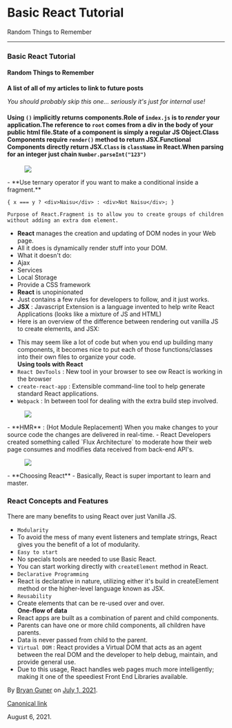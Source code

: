 # Basic React Tutorial

Random Things to Remember

---

### Basic React Tutorial

#### Random Things to Remember

<strong>A list of all of my articles to link to future posts</strong>
<br/>

<em>You should probably skip this one… seriously it's just for internal use!</em>

#### Using `()` implicitly returns components.Role of `index.js` is to _render_ your application.The reference to `root` comes from a div in the body of your public html file.State of a component is simply a regular JS Object.Class Components require `render()` method to return JSX.Functional Components directly return JSX.`Class` is `className` in React.When parsing for an integer just chain `Number.parseInt("123")`

<figure><img src="https://cdn-images-1.medium.com/max/800/0*16IltJu5wXjzgXyU.gif" class="graf-image" /></figure>- <span id="3b86">**Use ternary operator if you want to make a conditional inside a fragment.**</span>

<!-- -->

    { x === y ? <div>Naisu</div> : <div>Not Naisu</div>; }

    Purpose of React.Fragment is to allow you to create groups of children without adding an extra dom element.

-   <span id="5cbe">**React** manages the creation and updating of DOM nodes in your Web page.</span>
-   <span id="d253">All it does is dynamically render stuff into your DOM.</span>
-   <span id="093c">What it doesn't do:</span>
-   <span id="bd7d">Ajax</span>
-   <span id="7f06">Services</span>
-   <span id="b1b9">Local Storage</span>
-   <span id="47a9">Provide a CSS framework</span>
-   <span id="57d1">**React** is unopinionated</span>
-   <span id="b277">Just contains a few rules for developers to follow, and it just works.</span>
-   <span id="dafd">**JSX** : Javascript Extension is a language invented to help write React Applications (looks like a mixture of JS and HTML)</span>
-   <span id="fc46">Here is an overview of the difference between rendering out vanilla JS to create elements, and JSX:</span>

<!-- -->

-   <span id="eec2">This may seem like a lot of code but when you end up building many components, it becomes nice to put each of those functions/classes into their own files to organize your code.  
     **Using tools with React**</span>
-   <span id="6c32">`React DevTools` : New tool in your browser to see ow React is working in the browser</span>
-   <span id="3f86">`create-react-app` : Extensible command-line tool to help generate standard React applications.</span>
-   <span id="da3c">`Webpack` : In between tool for dealing with the extra build step involved.</span>

<figure><img src="https://cdn-images-1.medium.com/max/800/0*4O0NPGEa-1NcDOIA.png" class="graf-image" /></figure>- <span id="9d53">**HMR** : (Hot Module Replacement) When you make changes to your source code the changes are delivered in real-time.</span>
- <span id="8d5b">React Developers created something called `Flux Architecture` to moderate how their web page consumes and modifies data received from back-end API's.</span>

<figure><img src="https://cdn-images-1.medium.com/max/800/0*hXODC_ZsM-egMFI4.png" class="graf-image" /></figure>- <span id="97a3">**Choosing React**</span>
- <span id="1589">Basically, React is super important to learn and master.</span>

### React Concepts and Features

There are many benefits to using React over just Vanilla JS.

-   <span id="6bac">`Modularity`</span>
-   <span id="3fc9">To avoid the mess of many event listeners and template strings, React gives you the benefit of a lot of modularity.</span>
-   <span id="20d5">`Easy to start`</span>
-   <span id="8e3e">No specials tools are needed to use Basic React.</span>
-   <span id="f1a2">You can start working directly with `createElement` method in React.</span>
-   <span id="2a43">`Declarative Programming`</span>
-   <span id="c587">React is declarative in nature, utilizing either it's build in createElement method or the higher-level language known as JSX.</span>
-   <span id="866d">`Reusability`</span>
-   <span id="eff3">Create elements that can be re-used over and over.  
     **One-flow of data**</span>
-   <span id="5c6e">React apps are built as a combination of parent and child components.</span>
-   <span id="5a30">Parents can have one or more child components, all children have parents.</span>
-   <span id="d6c8">Data is never passed from child to the parent.</span>
-   <span id="dc54">`Virtual DOM` : React provides a Virtual DOM that acts as an agent between the real DOM and the developer to help debug, maintain, and provide general use.</span>
-   <span id="90bf">Due to this usage, React handles web pages much more intelligently; making it one of the speediest Front End Libraries available.</span>

By <a href="https://medium.com/@bryanguner" class="p-author h-card">Bryan Guner</a> on [July 1, 2021](https://medium.com/p/647ba595e607).

<a href="https://medium.com/@bryanguner/react-tutorial-from-basics-647ba595e607" class="p-canonical">Canonical link</a>

August 6, 2021.

